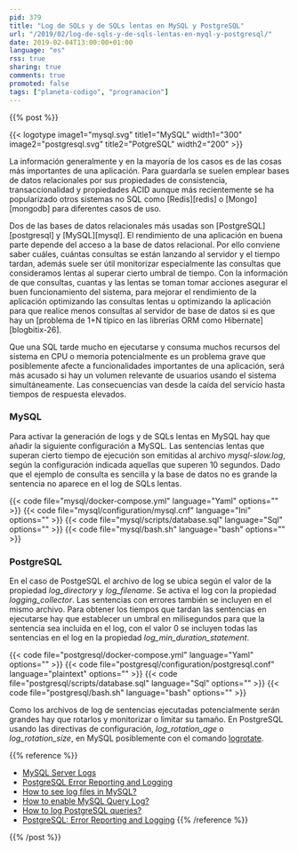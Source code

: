 ```yaml
---
pid: 379
title: "Log de SQLs y de SQLs lentas en MySQL y PostgreSQL"
url: "/2019/02/log-de-sqls-y-de-sqls-lentas-en-myql-y-postgresql/"
date: 2019-02-04T13:00:00+01:00
language: "es"
rss: true
sharing: true
comments: true
promoted: false
tags: ["planeta-codigo", "programacion"]
---
```


{{% post %}}

{{< logotype image1="mysql.svg" title1="MySQL" width1="300" image2="postgresql.svg" title2="PotgreSQL" width2="200" >}}

La información generalmente y en la mayoría de los casos es de las cosas más importantes de una aplicación. Para guardarla se suelen emplear bases de datos relacionales por sus propiedades de consistencia, transaccionalidad y propiedades ACID aunque más recientemente se ha popularizado otros sistemas no SQL como [Redis][redis] o [Mongo][mongodb] para diferentes casos de uso.

Dos de las bases de datos relacionales más usadas son [PostgreSQL][postgresql] y [MySQL][mysql]. El rendimiento de una aplicación en buena parte depende del acceso a la base de datos relacional. Por ello conviene saber cuáles, cuántas consultas se están lanzando al servidor y el tiempo tardan, además suele ser útil monitorizar especialmente las consultas que consideramos lentas al superar cierto umbral de tiempo. Con la información de que consultas, cuantas y las lentas se toman tomar acciones  asegurar el buen funcionamiento del sistema, para mejorar el rendimiento de la aplicación optimizando las consultas lentas u optimizando la aplicación para que realice menos consultas al servidor de base de datos si es que hay un [problema de 1+N típico en las librerías ORM como Hibernate][blogbitix-26].

Que una SQL tarde mucho en ejecutarse y consuma muchos recursos del sistema en CPU o memoria potencialmente es un problema grave que posiblemente afecte a funcionalidades importantes de una aplicación, será más acusado si hay un volumen relevante de usuarios usando el sistema simultáneamente. Las consecuencias van desde la caída del servicio hasta tiempos de respuesta elevados. 

### MySQL

Para activar la generación de logs y de SQLs lentas en MySQL hay que añadir la siguiente configuración a MySQL. Las sentencias lentas que superan cierto tiempo de ejecución son emitidas al archivo _mysql-slow.log_, según la configuración indicada aquellas que superen 10 segundos. Dado que el ejemplo de consulta es sencilla y la base de datos no es grande la sentencia no aparece en el log de SQLs lentas.

{{< code file="mysql/docker-compose.yml" language="Yaml" options="" >}}
{{< code file="mysql/configuration/mysql.cnf" language="Ini" options="" >}}
{{< code file="mysql/scripts/database.sql" language="Sql" options="" >}}
{{< code file="mysql/bash.sh" language="bash" options="" >}}

### PostgreSQL

En el caso de PostgeSQL el archivo de log se ubica según el valor de la propiedad _log\_directory_ y _log\_filename_. Se activa el log con la propiedad _logging\_collector_. Las sentencias con errores también se incluyen en el mismo archivo. Para obtener los tiempos que tardan las sentencias en ejecutarse hay que establecer un umbral en milisegundos para que la sentencia sea incluida en el log, con el valor 0 se incluyen todas las sentencias en el log en la propiedad _log\_min\_duration\_statement_.

{{< code file="postgresql/docker-compose.yml" language="Yaml" options="" >}}
{{< code file="postgresql/configuration/postgresql.conf" language="plaintext" options="" >}}
{{< code file="postgresql/scripts/database.sql" language="Sql" options="" >}}
{{< code file="postgresql/bash.sh" language="bash" options="" >}}

Como los archivos de log de sentencias ejecutadas potencialmente serán grandes hay que rotarlos y monitorizar o limitar su tamaño. En PostgreSQL usando las directivas de configuración, _log\_rotation\_age_ o _log\_rotation\_size_, en MySQL posiblemente con el comando [logrotate](https://linux.die.net/man/8/logrotate).

{{% reference %}}

* [MySQL Server Logs](https://dev.mysql.com/doc/refman/8.0/en/server-logs.html)
* [PostgreSQL Error Reporting and Logging](https://www.postgresql.org/docs/current/runtime-config-logging.html)
* [How to see log files in MySQL?](https://stackoverflow.com/questions/5441972/how-to-see-log-files-in-mysql)
* [How to enable MySQL Query Log?](https://stackoverflow.com/questions/6479107/how-to-enable-mysql-query-log)
* [How to log PostgreSQL queries?](https://stackoverflow.com/questions/722221/how-to-log-postgresql-queries)
* [PostgreSQL: Error Reporting and Logging](http://www.postgresql.org/docs/current/static/runtime-config-logging.html)
{{% /reference %}}

{{% /post %}}
